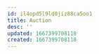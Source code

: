 ```yaml
---
id: il4opd5l9ld0jiz88ca5oo1
title: Auction
desc: ''
updated: 1667399708118
created: 1667399708118
---
```

